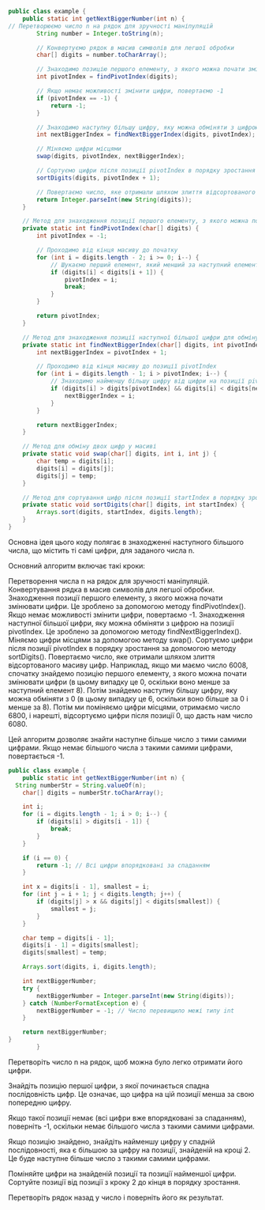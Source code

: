 ```java 
public class example {
    public static int getNextBiggerNumber(int n) {
// Перетворюємо число n на рядок для зручності маніпуляцій
        String number = Integer.toString(n);

        // Конвертуємо рядок в масив символів для легшої обробки
        char[] digits = number.toCharArray();

        // Знаходимо позицію першого елементу, з якого можна почати змінювати цифри
        int pivotIndex = findPivotIndex(digits);

        // Якщо немає можливості змінити цифри, повертаємо -1
        if (pivotIndex == -1) {
            return -1;
        }

        // Знаходимо наступну більшу цифру, яку можна обміняти з цифрою на позиції pivotIndex
        int nextBiggerIndex = findNextBiggerIndex(digits, pivotIndex);

        // Міняємо цифри місцями
        swap(digits, pivotIndex, nextBiggerIndex);

        // Сортуємо цифри після позиції pivotIndex в порядку зростання
        sortDigits(digits, pivotIndex + 1);

        // Повертаємо число, яке отримали шляхом злиття відсортованого масиву цифр
        return Integer.parseInt(new String(digits));
    }

    // Метод для знаходження позиції першого елементу, з якого можна почати змінювати цифри
    private static int findPivotIndex(char[] digits) {
        int pivotIndex = -1;

        // Проходимо від кінця масиву до початку
        for (int i = digits.length - 2; i >= 0; i--) {
            // Шукаємо перший елемент, який менший за наступний елемент
            if (digits[i] < digits[i + 1]) {
                pivotIndex = i;
                break;
            }
        }

        return pivotIndex;
    }

    // Метод для знаходження позиції наступної більшої цифри для обміну
    private static int findNextBiggerIndex(char[] digits, int pivotIndex) {
        int nextBiggerIndex = pivotIndex + 1;

        // Проходимо від кінця масиву до позиції pivotIndex
        for (int i = digits.length - 1; i > pivotIndex; i--) {
            // Знаходимо найменшу більшу цифру від цифри на позиції pivotIndex
            if (digits[i] > digits[pivotIndex] && digits[i] < digits[nextBiggerIndex]) {
                nextBiggerIndex = i;
            }
        }

        return nextBiggerIndex;
    }

    // Метод для обміну двох цифр у масиві
    private static void swap(char[] digits, int i, int j) {
        char temp = digits[i];
        digits[i] = digits[j];
        digits[j] = temp;
    }

    // Метод для сортування цифр після позиції startIndex в порядку зростання
    private static void sortDigits(char[] digits, int startIndex) {
        Arrays.sort(digits, startIndex, digits.length);
    }
}
```
Основна ідея цього коду полягає в знаходженні наступного більшого числа, що містить ті самі цифри, для заданого числа n.

Основний алгоритм включає такі кроки:

Перетворення числа n на рядок для зручності маніпуляцій.
Конвертування рядка в масив символів для легшої обробки.
Знаходження позиції першого елементу, з якого можна почати змінювати цифри. Це зроблено за допомогою методу findPivotIndex().
Якщо немає можливості змінити цифри, повертаємо -1.
Знаходження наступної більшої цифри, яку можна обміняти з цифрою на позиції pivotIndex. Це зроблено за допомогою методу findNextBiggerIndex().
Міняємо цифри місцями за допомогою методу swap().
Сортуємо цифри після позиції pivotIndex в порядку зростання за допомогою методу sortDigits().
Повертаємо число, яке отримали шляхом злиття відсортованого масиву цифр.
Наприклад, якщо ми маємо число 6008, спочатку знайдемо позицію першого елементу, з якого можна почати змінювати цифри (в цьому випадку це 0, оскільки воно менше за наступний елемент 8). Потім знайдемо наступну більшу цифру, яку можна обміняти з 0 (в цьому випадку це 6, оскільки воно більше за 0 і менше за 8). Потім ми поміняємо цифри місцями, отримаємо число 6800, і нарешті, відсортуємо цифри після позиції 0, що дасть нам число 6080.

Цей алгоритм дозволяє знайти наступне більше число з тими самими цифрами. Якщо немає більшого числа з такими самими цифрами, повертається -1.



```java 
public class example {
    public static int getNextBiggerNumber(int n) {
  String numberStr = String.valueOf(n);
    char[] digits = numberStr.toCharArray();

    int i;
    for (i = digits.length - 1; i > 0; i--) {
        if (digits[i] > digits[i - 1]) {
            break;
        }
    }

    if (i == 0) {
        return -1; // Всі цифри впорядковані за спаданням
    }

    int x = digits[i - 1], smallest = i;
    for (int j = i + 1; j < digits.length; j++) {
        if (digits[j] > x && digits[j] < digits[smallest]) {
            smallest = j;
        }
    }

    char temp = digits[i - 1];
    digits[i - 1] = digits[smallest];
    digits[smallest] = temp;

    Arrays.sort(digits, i, digits.length);

    int nextBiggerNumber;
    try {
        nextBiggerNumber = Integer.parseInt(new String(digits));
    } catch (NumberFormatException e) {
        nextBiggerNumber = -1; // Число перевищило межі типу int
    }

    return nextBiggerNumber;
}
        }
```


Перетворіть число n на рядок, щоб можна було легко отримати його цифри.

Знайдіть позицію першої цифри, з якої починається спадна послідовність цифр. Це означає, що цифра на цій позиції менша за свою попередню цифру.

Якщо такої позиції немає (всі цифри вже впорядковані за спаданням), поверніть -1, оскільки немає більшого числа з такими самими цифрами.

Якщо позицію знайдено, знайдіть найменшу цифру у спадній послідовності, яка є більшою за цифру на позиції, знайденій на кроці 2. Це буде наступне більше число з такими самими цифрами.

Поміняйте цифри на знайденій позиції та позиції найменшої цифри. Сортуйте позиції від позиції з кроку 2 до кінця в порядку зростання.

Перетворіть рядок назад у число і поверніть його як результат.